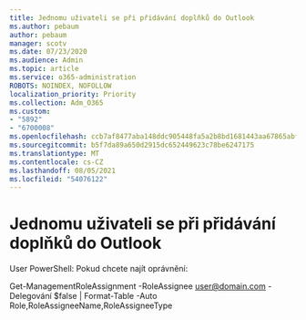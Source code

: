 ```yaml
---
title: Jednomu uživateli se při přidávání doplňků do Outlook
ms.author: pebaum
author: pebaum
manager: scotv
ms.date: 07/23/2020
ms.audience: Admin
ms.topic: article
ms.service: o365-administration
ROBOTS: NOINDEX, NOFOLLOW
localization_priority: Priority
ms.collection: Adm_O365
ms.custom:
- "5892"
- "6700008"
ms.openlocfilehash: ccb7af8477aba148ddc905448fa5a2b8bd1681443aa67865abfc69e1ca785f75
ms.sourcegitcommit: b5f7da89a650d2915dc652449623c78be6247175
ms.translationtype: MT
ms.contentlocale: cs-CZ
ms.lasthandoff: 08/05/2021
ms.locfileid: "54076122"
---
```

# <a name="one-user-gets-access-denied-error-while-adding-add-ins-in-outlook"></a>Jednomu uživateli se při přidávání doplňků do Outlook

User PowerShell: Pokud chcete najít oprávnění:

Get-ManagementRoleAssignment -RoleAssignee [user@domain.com](mailto:user@domain.com "mailto:user@domain.com") -Delegování $false | Format-Table -Auto Role,RoleAssigneeName,RoleAssigneeType